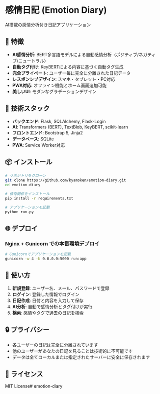 # 感情日記 (Emotion Diary)

AI搭載の感情分析付き日記アプリケーション

## 🌟 特徴

- **AI感情分析**: BERT多言語モデルによる自動感情分析（ポジティブ/ネガティブ/ニュートラル）
- **自動タグ付け**: KeyBERTによる内容に基づく自動タグ生成
- **完全プライベート**: ユーザー毎に完全に分離された日記データ
- **レスポンシブデザイン**: スマホ・タブレット・PC対応
- **PWA対応**: オフライン機能とホーム画面追加可能
- **美しいUI**: モダンなグラデーションデザイン

## 🚀 技術スタック

- **バックエンド**: Flask, SQLAlchemy, Flask-Login
- **AI**: Transformers (BERT), TextBlob, KeyBERT, scikit-learn
- **フロントエンド**: Bootstrap 5, Jinja2
- **データベース**: SQLite
- **PWA**: Service Worker対応

## 📦 インストール

```bash
# リポジトリをクローン
git clone https://github.com/kyamoken/emotion-diary.git
cd emotion-diary

# 依存関係をインストール
pip install -r requirements.txt

# アプリケーションを起動
python run.py
```

## 🌐 デプロイ

### Nginx + Gunicorn での本番環境デプロイ

```bash
# Gunicornでアプリケーションを起動
gunicorn -w 4 -b 0.0.0.0:5000 run:app
```

## 📱 使い方

1. **新規登録**: ユーザー名、メール、パスワードで登録
2. **ログイン**: 登録した情報でログイン
3. **日記作成**: 日付と内容を入力して保存
4. **AI分析**: 自動で感情分析とタグ付けが実行
5. **検索**: 感情やタグで過去の日記を検索

## 🔒 プライバシー

- 各ユーザーの日記は完全に分離されています
- 他のユーザーがあなたの日記を見ることは技術的に不可能です
- データは全てローカルまたは指定されたサーバーに安全に保存されます

## 📄 ライセンス

MIT License# emotion-diary
